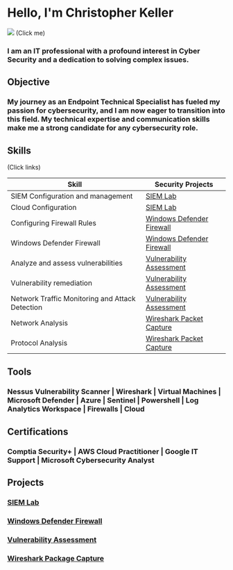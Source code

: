# Hello, I'm Christopher Keller
<a href="https://www.linkedin.com/in/1914ckeller/"><img src="https://img.shields.io/badge/-LinkedIn-0072b1?&style=for-the-badge&logo=linkedin&logoColor=white" /></a>
(Click me)

  ### I am an IT professional with a profound interest in Cyber Security and a dedication to solving complex issues.

## Objective

  ### My journey as an Endpoint Technical Specialist has fueled my passion for cybersecurity, and I am now eager to transition into this field. My technical expertise and communication skills make me a strong candidate for any cybersecurity role.

## Skills
(Click links)

| Skill                                         | Security Projects         |
|-----------------------------------------------|----------------------------|
| SIEM Configuration and management | <a href="https://github.com/ckeller1914/SIEM-Lab">SIEM Lab</a>|
| Cloud Configuration | <a href="https://github.com/ckeller1914/SIEM-Lab">SIEM Lab</a>|
| Configuring Firewall Rules | <a href="https://github.com/ckeller1914/Windows-Defender-and-Firewall">Windows Defender Firewall</a>|
| Windows Defender Firewall | <a href="https://github.com/ckeller1914/Windows-Defender-and-Firewall">Windows Defender Firewall</a>|
| Analyze and assess vulnerabilities    | <a href="https://github.com/ckeller1914/Vulnerability-Assessment-with-Nessus">Vulnerability Assessment</a>|
| Vulnerability remediation   | <a href="https://github.com/ckeller1914/Vulnerability-Assessment-with-Nessus">Vulnerability Assessment</a>|
| Network Traffic Monitoring and Attack Detection | <a href="https://github.com/ckeller1914/Vulnerability-Assessment-with-Nessus">Vulnerability Assessment</a>|
| Network Analysis | <a href="https://github.com/ckeller1914/WiresharkPackageCapture">Wireshark Packet Capture</a>|
| Protocol Analysis | <a href="https://github.com/ckeller1914/WiresharkPackageCapture">Wireshark Packet Capture</a>|



## Tools

  ### Nessus Vulnerability Scanner | Wireshark | Virtual Machines | Microsoft Defender | Azure | Sentinel | Powershell | Log Analytics Workspace | Firewalls | Cloud



## Certifications

  ### Comptia Security+ | AWS Cloud Practitioner | Google IT Support | Microsoft Cybersecurity Analyst


## Projects

  ### <a href="https://github.com/ckeller1914/SIEM-Lab">SIEM Lab</a>

  ### <a href="https://github.com/ckeller1914/Windows-Defender-and-Firewall">Windows Defender Firewall</a>
 
  ### <a href="https://github.com/ckeller1914/Vulnerability-Assessment-with-Nessus">Vulnerability Assessment</a>

  ### <a href="https://github.com/ckeller1914/WiresharkPackageCapture">Wireshark Package Capture</a>

